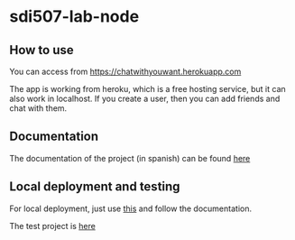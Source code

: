 # sdi507-lab-node

## How to use
You can access from https://chatwithyouwant.herokuapp.com

The app is working from heroku, which is a free hosting service, but it can also work in localhost.
If you create a user, then you can add friends and chat with them.

## Documentation
The documentation of the project (in spanish) can be found [here](https://github.com/alexl0/sdi1920-entrega2-507/blob/master/doc.pdf "Documentation")

## Local deployment and testing
For local deployment, just use [this](https://github.com/alexl0/sdi1920-entrega2-507/blob/master/local/sdi1920-entrega2-507local.zip "Local") and follow the documentation.

The test project is [here](https://github.com/alexl0/sdi1920-entrega2-test-507 "sdi1920-entrega2-test-507")

